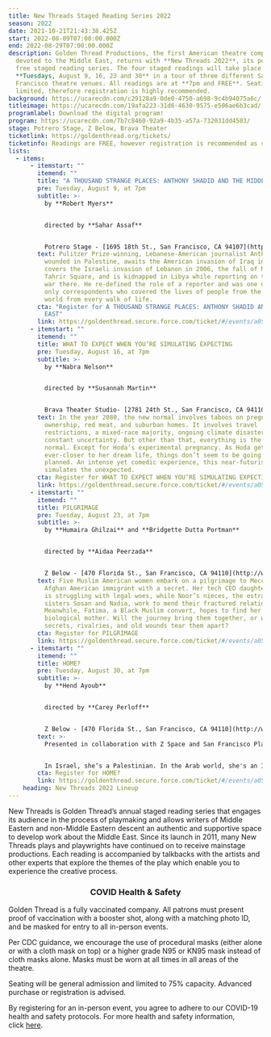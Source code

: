 ```yaml
---
title: New Threads Staged Reading Series 2022
season: 2022
date: 2021-10-21T21:43:38.425Z
start: 2022-08-09T07:00:00.000Z
end: 2022-08-29T07:00:00.000Z
description: Golden Thread Productions, the first American theatre company
  devoted to the Middle East, returns with **New Threads 2022**, its popular and
  free staged reading series. The four staged readings will take place
  **Tuesdays, August 9, 16, 23 and 30** in a tour of three different San
  Francisco theatre venues. All readings are at **7pm and FREE**. Seating is
  limited, therefore registration is highly recommended.
background: https://ucarecdn.com/c29128a9-0de0-4750-a698-9c4b94075a6c/
titleimage: https://ucarecdn.com/19afa223-31d6-4630-9575-e506ae6b3cad/
programlabel: Download the digital program!
program: https://ucarecdn.com/7b7c8460-92a9-4b35-a57a-732031dd4503/
stage: Potrero Stage, Z Below, Brava Theater
ticketlink: https://goldenthread.org/tickets/
ticketinfo: Readings are FREE, however registration is recommended as space is limited.
lists:
  - items:
      - itemstart: ""
        itemend: ""
        title: "A THOUSAND STRANGE PLACES: ANTHONY SHADID AND THE MIDDLE EAST"
        pre: Tuesday, August 9, at 7pm
        subtitle: >-
          by **Robert Myers**


          directed by **Sahar Assaf**


          Potrero Stage - [1695 18th St., San Francisco, CA 94107](https://potrerostage.org/visit-potrero-stage/)
        text: Pulitzer Prize-winning, Lebanese-American journalist Anthony Shadid is
          wounded in Palestine, awaits the American invasion of Iraq in Baghdad,
          covers the Israeli invasion of Lebanon in 2006, the fall of Mubarak in
          Tahrir Square, and is kidnapped in Libya while reporting on the civil
          war there. He re-defined the role of a reporter and was one of the
          only correspondents who covered the lives of people from the Arab
          world from every walk of life.
        cta: "Register for A THOUSAND STRANGE PLACES: ANTHONY SHADID AND THE MIDDLE
          EAST"
        link: https://goldenthread.secure.force.com/ticket/#/events/a0S3Z000007Uwl6UAC
      - itemstart: ""
        itemend: ""
        title: WHAT TO EXPECT WHEN YOU’RE SIMULATING EXPECTING
        pre: Tuesday, August 16, at 7pm
        subtitle: >-
          by **Nabra Nelson**


          directed by **Susannah Martin**


          Brava Theater Studio- [2781 24th St., San Francisco, CA 94110](https://www.brava.org/visit)
        text: In the year 2080, the new normal involves taboos on pregnancy, car
          ownership, red meat, and suburban homes. It involves travel
          restrictions, a mixed-race majority, ongoing climate disasters, and
          constant uncertainty. But other than that, everything is the old
          normal. Except for Hoda’s experimental pregnancy. As Hoda gets
          ever-closer to her dream life, things don’t seem to be going as
          planned. An intense yet comedic experience, this near-futuristic play
          simulates the unexpected.
        cta: Register for WHAT TO EXPECT WHEN YOU’RE SIMULATING EXPECTING
        link: https://goldenthread.secure.force.com/ticket/#/events/a0S3Z000007UwnqUAC
      - itemstart: ""
        itemend: ""
        title: PILGRIMAGE
        pre: Tuesday, August 23, at 7pm
        subtitle: >-
          by **Humaira Ghilzai** and **Bridgette Dutta Portman**


          directed by **Aidaa Peerzada**


          Z Below - [470 Florida St., San Francisco, CA 94110](http://www.zspace.org/directions)
        text: Five Muslim American women embark on a pilgrimage to Mecca. Noor is an
          Afghan American immigrant with a secret. Her tech CEO daughter Maryam
          is struggling with legal woes, while Noor’s nieces, the estranged
          sisters Sosan and Nadia, work to mend their fractured relationship.
          Meanwhile, Fatima, a Black Muslim convert, hopes to find her
          biological mother. Will the journey bring them together, or will
          secrets, rivalries, and old wounds tear them apart?
        cta: Register for PILGRIMAGE
        link: https://goldenthread.secure.force.com/ticket/#/events/a0S3Z000007UwlfUAC
      - itemstart: ""
        itemend: ""
        title: HOME?
        pre: Tuesday, August 30, at 7pm
        subtitle: >-
          by **Hend Ayoub**


          directed by **Carey Perloff**


          Z Below - [470 Florida St., San Francisco, CA 94110](http://www.zspace.org/directions)
        text: >-
          Presented in collaboration with Z Space and San Francisco Playhouse.


          In Israel, she’s a Palestinian. In the Arab world, she's an Israeli. In America, she's an Other. Home? If only she can find it. Through a panoply of vivid characters—from a five-year-old who just wants to join the neighborhood's Purim party to a casting director in Egypt who can't forget where she comes from, to her dying mother who longs for her to find a place in the world—Hend shares a deeply personal and true story about her search for the place that many of us take for granted: Home.
        cta: Register for HOME?
        link: https://goldenthread.secure.force.com/ticket/#/events/a0S3Z000007UwlVUAS
    heading: New Threads 2022 Lineup
---
```

New Threads is Golden Thread’s annual staged reading series that engages its audience in the process of playmaking and allows writers of Middle Eastern and non-Middle Eastern descent an authentic and supportive space to develop work about the Middle East. Since its launch in 2011, many New Threads plays and playwrights have continued on to receive mainstage productions. Each reading is accompanied by talkbacks with the artists and other experts that explore the themes of the play which enable you to experience the creative process.

### <center>COVID Health & Safety</center>

Golden Thread is a fully vaccinated company. All patrons must present proof of vaccination with a booster shot, along with a matching photo ID, and be masked for entry to all in-person events.

Per CDC guidance, we encourage the use of procedural masks (either alone or with a cloth mask on top) or a higher grade N95 or KN95 mask instead of cloth masks alone. Masks must be worn at all times in all areas of the theatre.

Seating will be general admission and limited to 75% capacity. Advanced purchase or registration is advised.

By registering for an in-person event, you agree to adhere to our COVID-19 health and safety protocols. For more health and safety information, click [here](https://goldenthread.org/posts/health-safety-protocols/).